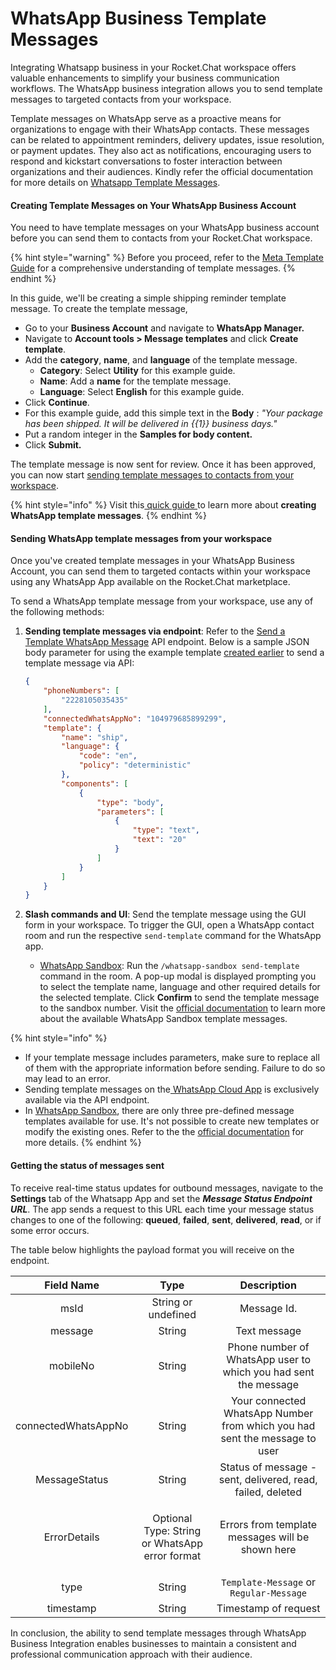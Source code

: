# WhatsApp Business Template Messages

Integrating Whatsapp business in your Rocket.Chat workspace offers valuable enhancements to simplify your business communication workflows. The WhatsApp business integration allows you to send template messages to targeted contacts from your workspace.

Template messages on WhatsApp serve as a proactive means for organizations to engage with their WhatsApp contacts. These messages can be related to appointment reminders, delivery updates, issue resolution, or payment updates. They also act as notifications, encouraging users to respond and kickstart conversations to foster interaction between organizations and their audiences. Kindly refer the official documentation for more details on [Whatsapp Template Messages](https://developers.facebook.com/docs/whatsapp/message-templates/guidelines/).

#### **Creating Template Messages on Your WhatsApp Business Account**

You need to have template messages on your WhatsApp business account before you can send them to contacts from your Rocket.Chat workspace.

{% hint style="warning" %}
Before you proceed, refer to the [Meta Template Guide](https://developers.facebook.com/docs/whatsapp/message-templates/guidelines/) for a comprehensive understanding of template messages.
{% endhint %}

In this guide, we'll be creating a simple shipping reminder template message. To create the template message,

* Go to your **Business Account** and navigate to **WhatsApp Manager.**
* Navigate to **Account tools > Message templates** and click **Create template**.
* Add the **category**, **name**, and **language** of the template message.
  * **Category**: Select **Utility** for this example guide.
  * **Name**: Add a **name** for the template message.
  * **Language**: Select **English** for this example guide.
* Click **Continue**.
* For this example guide, add this simple text in the **Body** : _"Your package has been shipped. It will be delivered in \{{1\}} business days."_
* Put a random integer in the **Samples for body content.**
* Click **Submit.**

The template message is now sent for review. Once it has been approved, you can now start [sending template messages to contacts from your workspace](whatsapp-business-template-messages.md#sending-whatsapp-template-messages-from-your-workspace).

{% hint style="info" %}
Visit this[ quick guide ](https://web.facebook.com/business/help/2055875911147364?id=2129163877102343&\_rdc=1&\_rdr)to learn more about **creating WhatsApp template messages**.
{% endhint %}

#### Sending WhatsApp template messages from your workspace

Once you've created template messages in your WhatsApp Business Account, you can send them to targeted contacts within your workspace using any WhatsApp App available on the Rocket.Chat marketplace.

To send a WhatsApp template message from your workspace, use any of the following methods:

1.  **Sending template messages via endpoint**: Refer to the [Send a Template WhatsApp Message](../reference/api/rest-api/endpoints/marketplace-apps/whatsapp-endpoints/send-a-template-whatsapp-message.md) API endpoint. Below is a sample JSON body parameter for using the example template [created earlier](whatsapp-business-template-messages.md#creating-template-messages-on-your-whatsapp-business-account) to send a template message via API:

    ```json
    {
        "phoneNumbers": [
            "2228105035435"
        ],
        "connectedWhatsAppNo": "104979685899299",
        "template": {
            "name": "ship",
            "language": {
                "code": "en",
                "policy": "deterministic"
            },
            "components": [
                {
                    "type": "body",
                    "parameters": [
                        {
                            "type": "text",
                            "text": "20"
                        }
                    ]
                }
            ]
        }
    }
    ```
2. **Slash commands and UI**: Send the template message using the GUI form in your workspace. To trigger the GUI, open a WhatsApp contact room and run the respective `send-template` command for the WhatsApp app.
   * [WhatsApp Sandbox](https://docs.rocket.chat/extend-rocket.chat-capabilities/rocket.chat-marketplace/rocket.chat-public-apps-guides/omnichannel-apps/whatsapp-sandbox): Run the `/whatsapp-sandbox send-template`  command in the room. A pop-up modal is displayed prompting you to select the template name, language and other required details for the selected template. Click **Confirm** to send the template message to the sandbox number. Visit the [official documentation](https://docs.360dialog.com/docs/waba-messaging/sandbox#id-5.-send-a-template-message-optional) to learn more about the available WhatsApp Sandbox template messages.

{% hint style="info" %}
* If your template message includes parameters, make sure to replace all of them with the appropriate information before sending. Failure to do so may lead to an error.
* Sending template messages on the[ WhatsApp Cloud App](https://docs.rocket.chat/extend-rocket.chat-capabilities/rocket.chat-marketplace/rocket.chat-public-apps-guides/omnichannel-apps/whatsapp-cloud-app) is exclusively available via the API endpoint.
* In [WhatsApp Sandbox](https://docs.rocket.chat/extend-rocket.chat-capabilities/rocket.chat-marketplace/rocket.chat-public-apps-guides/omnichannel-apps/whatsapp-sandbox), there are only three pre-defined message templates available for use. It's not possible to create new templates or modify the existing ones. Refer to the the [official documentation](https://docs.360dialog.com/docs/waba-messaging/sandbox#id-5.-send-a-template-message-optional) for more details.
{% endhint %}

#### **Getting the status of messages sent**

To receive real-time status updates for outbound messages, navigate to the **Settings** tab of the Whatsapp App and set the _**Message Status Endpoint URL**_. The app sends a request to this URL each time your message status changes to one of the following: **queued**, **failed**, **sent**, **delivered**, **read**, or if some error occurs.

The table below highlights the payload format you will receive on the endpoint.

|    **Field Name**   |                         **Type**                         |                               **Description**                              |
| :-----------------: | :------------------------------------------------------: | :------------------------------------------------------------------------: |
|         msId        |                    String or undefined                   |                                 Message Id.                                |
|       message       |                          String                          |                                Text message                                |
|       mobileNo      |                          String                          |       Phone number of WhatsApp user to which you had sent the message      |
| connectedWhatsAppNo |                          String                          | Your connected WhatsApp Number from which you had sent the message to user |
|    MessageStatus    |                          String                          |         Status of message - sent, delivered, read, failed, deleted         |
|     ErrorDetails    | <p>Optional<br>Type: String or WhatsApp error format</p> |              Errors from template messages will be shown here              |
|         type        |                          String                          |                   `Template-Message` or `Regular-Message`                  |
|      timestamp      |                          String                          |                            Timestamp of request                            |

In conclusion, the ability to send template messages through WhatsApp Business Integration enables businesses to maintain a consistent and professional communication approach with their audience.
